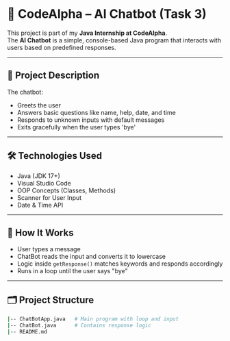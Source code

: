 # 🤖 CodeAlpha – AI Chatbot (Task 3)

This project is part of my **Java Internship at CodeAlpha**.  
The **AI Chatbot** is a simple, console-based Java program that interacts with users based on predefined responses.

---

## 📌 Project Description

The chatbot:
- Greets the user
- Answers basic questions like name, help, date, and time
- Responds to unknown inputs with default messages
- Exits gracefully when the user types 'bye'

---

## 🛠 Technologies Used

- Java (JDK 17+)
- Visual Studio Code
- OOP Concepts (Classes, Methods)
- Scanner for User Input
- Date & Time API

---

## 🧠 How It Works

- User types a message
- ChatBot reads the input and converts it to lowercase
- Logic inside `getResponse()` matches keywords and responds accordingly
- Runs in a loop until the user says "bye"

---

## 🗂 Project Structure

```bash
|-- ChatBotApp.java   # Main program with loop and input
|-- ChatBot.java      # Contains response logic
|-- README.md
